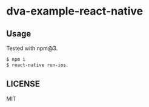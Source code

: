 # dva-example-react-native

## Usage

Tested with npm@3.

```bash
$ npm i
$ react-native run-ios
```

## LICENSE

MIT

